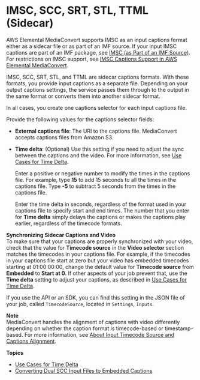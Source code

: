 # IMSC, SCC, SRT, STL, TTML \(Sidecar\)<a name="sidecar-input"></a>

AWS Elemental MediaConvert supports IMSC as an input captions format either as a sidecar file or as part of an IMF source\. If your input IMSC captions are part of an IMF package, see [IMSC \(as Part of an IMF Source\)](IMSC-in-MXF.md)\. For restrictions on IMSC support, see [IMSC Captions Support in AWS Elemental MediaConvert](imsc-captions-support.md)\.

IMSC, SCC, SRT, STL, and TTML are sidecar captions formats\. With these formats, you provide input captions as a separate file\. Depending on your output captions settings, the service passes them through to the output in the same format or converts them into another sidecar format\.

In all cases, you create one captions selector for each input captions file\.

Provide the following values for the captions selector fields:
+ **External captions file**: The URI to the captions file\. MediaConvert accepts captions files from Amazon S3\.
+ **Time delta**: \(Optional\) Use this setting if you need to adjust the sync between the captions and the video\. For more information, see [Use Cases for Time Delta](time-delta-use-cases.md)\.

  Enter a positive or negative number to modify the times in the captions file\. For example, type **15** to add 15 seconds to all the times in the captions file\. Type **\-5** to subtract 5 seconds from the times in the captions file\.

  Enter the time delta in seconds, regardless of the format used in your captions file to specify start and end times\. The number that you enter for **Time delta** simply delays the captions or makes the captions play earlier, regardless of the timecode formats\.

**Synchronizing Sidecar Captions and Video**  
To make sure that your captions are properly synchronized with your video, check that the value for **Timecode source** in the **Video selector** section matches the timecodes in your captions file\. For example, if the timecodes in your captions file start at zero but your video has embedded timecodes starting at 01:00:00:00, change the default value for **Timecode source** from **Embedded** to **Start at 0**\. If other aspects of your job prevent that, use the **Time delta** setting to adjust your captions, as described in [Use Cases for Time Delta](time-delta-use-cases.md)\.

If you use the API or an SDK, you can find this setting in the JSON file of your job, called `TimecodeSource`, located in `Settings`, `Inputs`\. 

**Note**  
MediaConvert handles the alignment of captions with video differently depending on whether the caption format is timecode\-based or timestamp\-based\. For more information, see [About Input Timecode Source and Captions Alignment](timecode-input.md#about-input-timecode-source-and-captions-alignment)\.

**Topics**
+ [Use Cases for Time Delta](time-delta-use-cases.md)
+ [Converting Dual SCC Input Files to Embedded Captions](converting-dual-scc-input-files-to-embedded-captions.md)